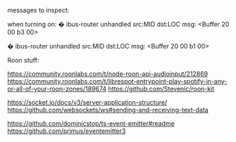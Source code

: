 messages to inspect:



when turning on:
� ibus-router unhandled src:MID dst:LOC msg: <Buffer 20 00 b3 00>

� ibus-router unhandled src:MID dst:LOC msg: <Buffer 20 00 b1 00>



Roon stuff:

https://community.roonlabs.com/t/node-roon-api-audioinput/212869
https://community.roonlabs.com/t/librespot-entrypoint-play-spotify-in-any-or-all-of-your-roon-zones/189674
https://github.com/Stevenic/roon-kit

https://socket.io/docs/v3/server-application-structure/
https://github.com/websockets/ws#sending-and-receiving-text-data

https://github.com/dominicstop/ts-event-emitter#readme
https://github.com/primus/eventemitter3
